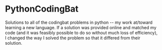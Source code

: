 # PythonCodingBat
Solutions to all of the codingbat problems in python -- my work at/toward learning a new language.
If a solution was provided online and matched my code (and it was feasibly possible to do so without much loss of efficiency), I changed the way I solved the problem so that it differed from their solution.
